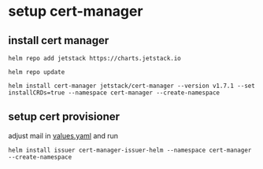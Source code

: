 # setup cert-manager

## install cert manager
```
helm repo add jetstack https://charts.jetstack.io
```
```
helm repo update
```
```
helm install cert-manager jetstack/cert-manager --version v1.7.1 --set installCRDs=true --namespace cert-manager --create-namespace
```

## setup cert provisioner
adjust mail in [values.yaml](./values.yaml) and run
```
helm install issuer cert-manager-issuer-helm --namespace cert-manager --create-namespace
```